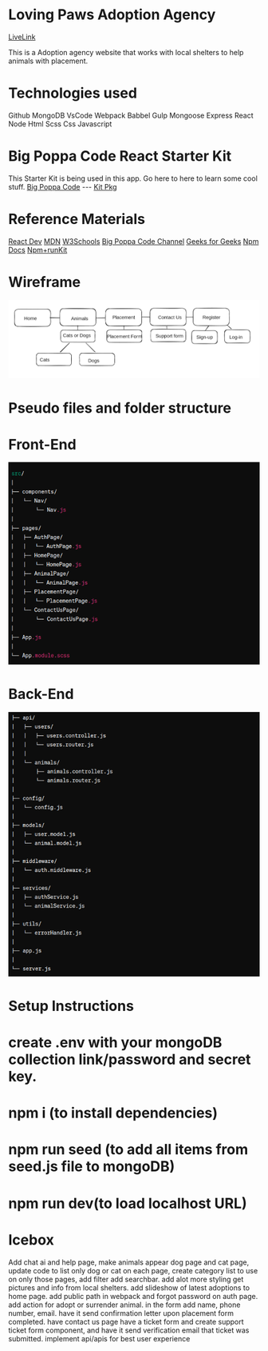 # Loving Paws Adoption Agency

[LiveLink](https://lovingpawsadoptionagency.jeremycasanova.me/)

This is a Adoption agency website that works with local shelters to help animals with placement.  



# Technologies used

Github
MongoDB
VsCode
Webpack
Babbel
Gulp
Mongoose
Express
React
Node
Html
Scss
Css
Javascript

# Big Poppa Code React Starter Kit

This Starter Kit is being used in this app.
Go here to here to learn some cool stuff.
[Big Poppa Code](https://bigpoppacode.io/) ---
[Kit Pkg](https://www.npmjs.com/package/big-poppa-code-react-starter)

# Reference Materials

[React Dev](https://react.dev/)
[MDN](https://developer.mozilla.org/en-US/)
[W3Schools](https://www.w3schools.com/sass/default.asp)
[Big Poppa Code Channel](https://www.youtube.com/@bigpoppacode)
[Geeks for Geeks](https://www.geeksforgeeks.org/)
[Npm Docs](https://docs.npmjs.com/)
[Npm+runKit](https://npm.runkit.com/?q=)

# Wireframe

![alt text](public/img/wireframeLPAA.png)

# Pseudo files and folder structure

# Front-End

![alt text](public/img/ffss1.png)

# Back-End

![alt text](public/img/ffss2.png)

# Setup Instructions

# create .env with your mongoDB collection link/password and secret key.

# npm i (to install dependencies)

# npm run seed (to add all items from seed.js file to mongoDB)

# npm run dev(to load localhost URL)

# Icebox

 Add chat ai and help page, make animals appear dog page and cat page, update code to list only dog or cat on each page,
 create category list to use on only those pages, add filter add searchbar. add alot more styling get pictures and info from local shelters. add slideshow of latest adoptions to home page. add public path in webpack and forgot password on auth page. add action for adopt or surrender animal. in the form add name, phone number, email.
 have it send confirmation letter upon placement form completed. have contact us page have a ticket form and create support ticket form component, and have it send verification email that ticket was submitted. implement api/apis for best user experience

